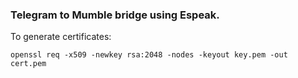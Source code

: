 ### Telegram to Mumble bridge using Espeak.

To generate certificates:

    openssl req -x509 -newkey rsa:2048 -nodes -keyout key.pem -out cert.pem
